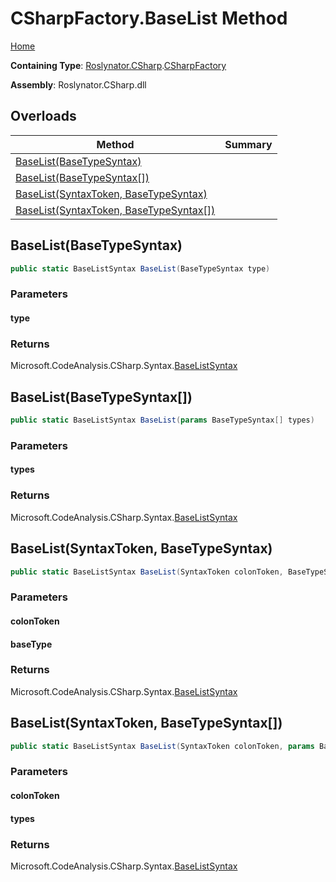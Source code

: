 <a name="_Top"></a>

# CSharpFactory\.BaseList Method

[Home](../../../../README.md#_Top)

**Containing Type**: [Roslynator.CSharp](../../README.md#_Top)\.[CSharpFactory](../README.md#_Top)

**Assembly**: Roslynator\.CSharp\.dll

## Overloads

| Method | Summary |
| ------ | ------- |
| [BaseList(BaseTypeSyntax)](#Roslynator_CSharp_CSharpFactory_BaseList_Microsoft_CodeAnalysis_CSharp_Syntax_BaseTypeSyntax_) | |
| [BaseList(BaseTypeSyntax\[\])](#Roslynator_CSharp_CSharpFactory_BaseList_Microsoft_CodeAnalysis_CSharp_Syntax_BaseTypeSyntax___) | |
| [BaseList(SyntaxToken, BaseTypeSyntax)](#Roslynator_CSharp_CSharpFactory_BaseList_Microsoft_CodeAnalysis_SyntaxToken_Microsoft_CodeAnalysis_CSharp_Syntax_BaseTypeSyntax_) | |
| [BaseList(SyntaxToken, BaseTypeSyntax\[\])](#Roslynator_CSharp_CSharpFactory_BaseList_Microsoft_CodeAnalysis_SyntaxToken_Microsoft_CodeAnalysis_CSharp_Syntax_BaseTypeSyntax___) | |

## BaseList\(BaseTypeSyntax\) <a name="Roslynator_CSharp_CSharpFactory_BaseList_Microsoft_CodeAnalysis_CSharp_Syntax_BaseTypeSyntax_"></a>

```csharp
public static BaseListSyntax BaseList(BaseTypeSyntax type)
```

### Parameters

#### type

### Returns

Microsoft\.CodeAnalysis\.CSharp\.Syntax\.[BaseListSyntax](https://docs.microsoft.com/en-us/dotnet/api/microsoft.codeanalysis.csharp.syntax.baselistsyntax)

## BaseList\(BaseTypeSyntax\[\]\) <a name="Roslynator_CSharp_CSharpFactory_BaseList_Microsoft_CodeAnalysis_CSharp_Syntax_BaseTypeSyntax___"></a>

```csharp
public static BaseListSyntax BaseList(params BaseTypeSyntax[] types)
```

### Parameters

#### types

### Returns

Microsoft\.CodeAnalysis\.CSharp\.Syntax\.[BaseListSyntax](https://docs.microsoft.com/en-us/dotnet/api/microsoft.codeanalysis.csharp.syntax.baselistsyntax)

## BaseList\(SyntaxToken, BaseTypeSyntax\) <a name="Roslynator_CSharp_CSharpFactory_BaseList_Microsoft_CodeAnalysis_SyntaxToken_Microsoft_CodeAnalysis_CSharp_Syntax_BaseTypeSyntax_"></a>

```csharp
public static BaseListSyntax BaseList(SyntaxToken colonToken, BaseTypeSyntax baseType)
```

### Parameters

#### colonToken

#### baseType

### Returns

Microsoft\.CodeAnalysis\.CSharp\.Syntax\.[BaseListSyntax](https://docs.microsoft.com/en-us/dotnet/api/microsoft.codeanalysis.csharp.syntax.baselistsyntax)

## BaseList\(SyntaxToken, BaseTypeSyntax\[\]\) <a name="Roslynator_CSharp_CSharpFactory_BaseList_Microsoft_CodeAnalysis_SyntaxToken_Microsoft_CodeAnalysis_CSharp_Syntax_BaseTypeSyntax___"></a>

```csharp
public static BaseListSyntax BaseList(SyntaxToken colonToken, params BaseTypeSyntax[] types)
```

### Parameters

#### colonToken

#### types

### Returns

Microsoft\.CodeAnalysis\.CSharp\.Syntax\.[BaseListSyntax](https://docs.microsoft.com/en-us/dotnet/api/microsoft.codeanalysis.csharp.syntax.baselistsyntax)

